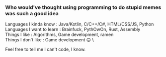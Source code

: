 ### Who would've thought using programming to do stupid memes was such a good idea 
Languages I kinda know : Java/Kotlin, C/C++/C#, HTML/CSS/JS, Python \
Languages I want to learn : Brainfuck, PythOwOn, Rust, Assembly \
Things I like : Algorithms, Game development, ramen \
Things I don't like : Game development 🙃 \

Feel free to tell me I can't code, I know.
